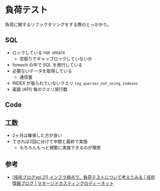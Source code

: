 # 負荷テスト
負荷に関するリファクタリングをする際のとっかかり。

## SQL
- ロックしている `FOR UPDATE`
  - 空振りでギャップロックしていないか
- foreach の中で SQL を発行している
- 必要ないデータを取得している
  - 通信量
- INDEX が張られていないクエリ `log_queries_not_using_indexes`
- 画面 (API) 毎のクエリ発行数

## Code

## 工数
- 2ヶ月は確保した方が良い
- できれば2回に分けて中間と最終で実施
  - もちろんもっと頻繁に実施できるのが理想

## 参考
- [[技術ブログvol.21] インフラ視点で、負荷テストについて考えてみる | 技術情報ブログ | マネージドホスティングのディーネット](https://www.denet.ad.jp/technology/2014/12/vol21.html)
